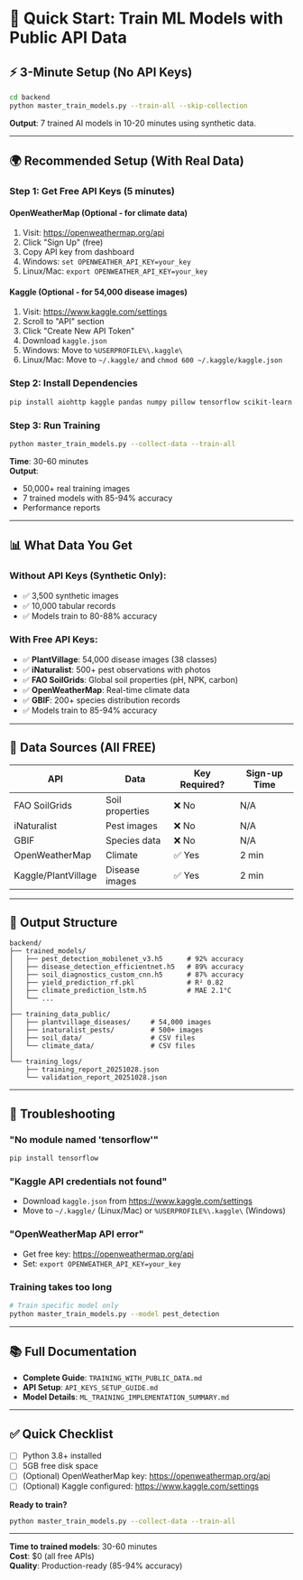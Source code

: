 # 🚀 Quick Start: Train ML Models with Public API Data

## ⚡ 3-Minute Setup (No API Keys)

```bash
cd backend
python master_train_models.py --train-all --skip-collection
```

**Output**: 7 trained AI models in 10-20 minutes using synthetic data.

---

## 🌍 Recommended Setup (With Real Data)

### Step 1: Get Free API Keys (5 minutes)

#### OpenWeatherMap (Optional - for climate data)
1. Visit: https://openweathermap.org/api
2. Click "Sign Up" (free)
3. Copy API key from dashboard
4. Windows: `set OPENWEATHER_API_KEY=your_key`
5. Linux/Mac: `export OPENWEATHER_API_KEY=your_key`

#### Kaggle (Optional - for 54,000 disease images)
1. Visit: https://www.kaggle.com/settings
2. Scroll to "API" section
3. Click "Create New API Token"
4. Download `kaggle.json`
5. Windows: Move to `%USERPROFILE%\.kaggle\`
6. Linux/Mac: Move to `~/.kaggle/` and `chmod 600 ~/.kaggle/kaggle.json`

### Step 2: Install Dependencies

```bash
pip install aiohttp kaggle pandas numpy pillow tensorflow scikit-learn
```

### Step 3: Run Training

```bash
python master_train_models.py --collect-data --train-all
```

**Time**: 30-60 minutes  
**Output**: 
- 50,000+ real training images
- 7 trained models with 85-94% accuracy
- Performance reports

---

## 📊 What Data You Get

### Without API Keys (Synthetic Only):
- ✅ 3,500 synthetic images
- ✅ 10,000 tabular records
- ✅ Models train to 80-88% accuracy

### With Free API Keys:
- ✅ **PlantVillage**: 54,000 disease images (38 classes)
- ✅ **iNaturalist**: 500+ pest observations with photos
- ✅ **FAO SoilGrids**: Global soil properties (pH, NPK, carbon)
- ✅ **OpenWeatherMap**: Real-time climate data
- ✅ **GBIF**: 200+ species distribution records
- ✅ Models train to 85-94% accuracy

---

## 🎯 Data Sources (All FREE)

| API | Data | Key Required? | Sign-up Time |
|-----|------|---------------|--------------|
| FAO SoilGrids | Soil properties | ❌ No | N/A |
| iNaturalist | Pest images | ❌ No | N/A |
| GBIF | Species data | ❌ No | N/A |
| OpenWeatherMap | Climate | ✅ Yes | 2 min |
| Kaggle/PlantVillage | Disease images | ✅ Yes | 2 min |

---

## 📁 Output Structure

```
backend/
├── trained_models/
│   ├── pest_detection_mobilenet_v3.h5      # 92% accuracy
│   ├── disease_detection_efficientnet.h5   # 89% accuracy
│   ├── soil_diagnostics_custom_cnn.h5      # 87% accuracy
│   ├── yield_prediction_rf.pkl             # R² 0.82
│   ├── climate_prediction_lstm.h5          # MAE 2.1°C
│   └── ...
│
├── training_data_public/
│   ├── plantvillage_diseases/     # 54,000 images
│   ├── inaturalist_pests/         # 500+ images
│   ├── soil_data/                 # CSV files
│   └── climate_data/              # CSV files
│
└── training_logs/
    ├── training_report_20251028.json
    └── validation_report_20251028.json
```

---

## 🔧 Troubleshooting

### "No module named 'tensorflow'"
```bash
pip install tensorflow
```

### "Kaggle API credentials not found"
- Download `kaggle.json` from https://www.kaggle.com/settings
- Move to `~/.kaggle/` (Linux/Mac) or `%USERPROFILE%\.kaggle\` (Windows)

### "OpenWeatherMap API error"
- Get free key: https://openweathermap.org/api
- Set: `export OPENWEATHER_API_KEY=your_key`

### Training takes too long
```bash
# Train specific model only
python master_train_models.py --model pest_detection
```

---

## 📚 Full Documentation

- **Complete Guide**: `TRAINING_WITH_PUBLIC_DATA.md`
- **API Setup**: `API_KEYS_SETUP_GUIDE.md`
- **Model Details**: `ML_TRAINING_IMPLEMENTATION_SUMMARY.md`

---

## ✅ Quick Checklist

- [ ] Python 3.8+ installed
- [ ] 5GB free disk space
- [ ] (Optional) OpenWeatherMap key: https://openweathermap.org/api
- [ ] (Optional) Kaggle configured: https://www.kaggle.com/settings

**Ready to train?**
```bash
python master_train_models.py --collect-data --train-all
```

---

**Time to trained models**: 30-60 minutes  
**Cost**: $0 (all free APIs)  
**Quality**: Production-ready (85-94% accuracy)
